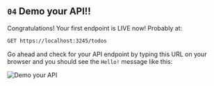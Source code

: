 ## `04` Demo your API!!

Congratulations! Your first endpoint is LIVE now! Probably at:

```txt
GET https://localhost:3245/todos
```

Go ahead and check for your API endpoint by typing this URL on your browser and you should see the `Hello!` message like this:

![Demo your API](https://github.com/breatheco-de/python-flask-api-tutorial/blob/master/.breathecode/assets/check-live.gif?raw=true)